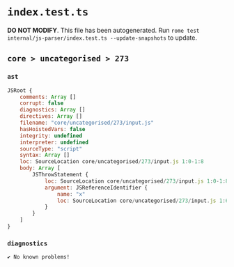 # `index.test.ts`

**DO NOT MODIFY**. This file has been autogenerated. Run `rome test internal/js-parser/index.test.ts --update-snapshots` to update.

## `core > uncategorised > 273`

### `ast`

```javascript
JSRoot {
	comments: Array []
	corrupt: false
	diagnostics: Array []
	directives: Array []
	filename: "core/uncategorised/273/input.js"
	hasHoistedVars: false
	integrity: undefined
	interpreter: undefined
	sourceType: "script"
	syntax: Array []
	loc: SourceLocation core/uncategorised/273/input.js 1:0-1:8
	body: Array [
		JSThrowStatement {
			loc: SourceLocation core/uncategorised/273/input.js 1:0-1:8
			argument: JSReferenceIdentifier {
				name: "x"
				loc: SourceLocation core/uncategorised/273/input.js 1:6-1:7 (x)
			}
		}
	]
}
```

### `diagnostics`

```
✔ No known problems!

```
